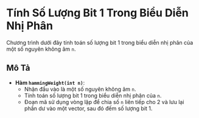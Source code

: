 # Tính Số Lượng Bit 1 Trong Biểu Diễn Nhị Phân

Chương trình dưới đây tính toán số lượng bit 1 trong biểu diễn nhị phân của một số nguyên không âm `n`.

## Mô Tả

- **Hàm `hammingWeight(int n)`**:
    - Nhận đầu vào là một số nguyên không âm `n`.
    - Tính toán số lượng bit 1 trong biểu diễn nhị phân của `n`.
    - Đoạn mã sử dụng vòng lặp để chia số `n` liên tiếp cho 2 và lưu lại phần dư vào một vector, sau đó đếm số lượng bit 1.
